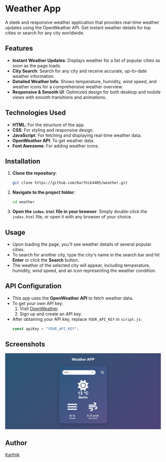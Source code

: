 

# Weather App

A sleek and responsive weather application that provides real-time weather updates using the OpenWeather API. Get instant weather details for top cities or search for any city worldwide.

## Features

- **Instant Weather Updates**: Displays weather for a list of popular cities as soon as the page loads.
- **City Search**: Search for any city and receive accurate, up-to-date weather information.
- **Detailed Weather Info**: Shows temperature, humidity, wind speed, and weather icons for a comprehensive weather overview.
- **Responsive & Smooth UI**: Optimized design for both desktop and mobile views with smooth transitions and animations.

## Technologies Used

- **HTML**: For the structure of the app.
- **CSS**: For styling and responsive design.
- **JavaScript**: For fetching and displaying real-time weather data.
- **OpenWeather API**: To get weather data.
- **Font Awesome**: For adding weather icons.

## Installation

1. **Clone the repository**:
   ```bash
   git clone https://github.com/Karthik4405/weather.git
   ```

2. **Navigate to the project folder**:
   ```bash
   cd weather
   ```

3. **Open the `index.html` file in your browser**:
   Simply double-click the `index.html` file, or open it with any browser of your choice.

## Usage

- Upon loading the page, you'll see weather details of several popular cities.
- To search for another city, type the city's name in the search bar and hit **Enter** or click the **Search** button.
- The weather of the selected city will appear, including temperature, humidity, wind speed, and an icon representing the weather condition.

## API Configuration

- This app uses the **OpenWeather API** to fetch weather data.
- To get your own API key:
  1. Visit [OpenWeather](https://openweathermap.org/).
  2. Sign up and create an API key.
- After obtaining your API key, replace `YOUR_API_KEY` in `script.js`:
  ```js
  const apiKey = "YOUR_API_KEY";
  ```

## Screenshots

![Weather Now Screenshot](https://github.com/Karthik4405/Weather/blob/main/Weather%20App/images/Screenshot%20(1).png)



## Author

[Karthik](https://github.com/Karthik4405)


